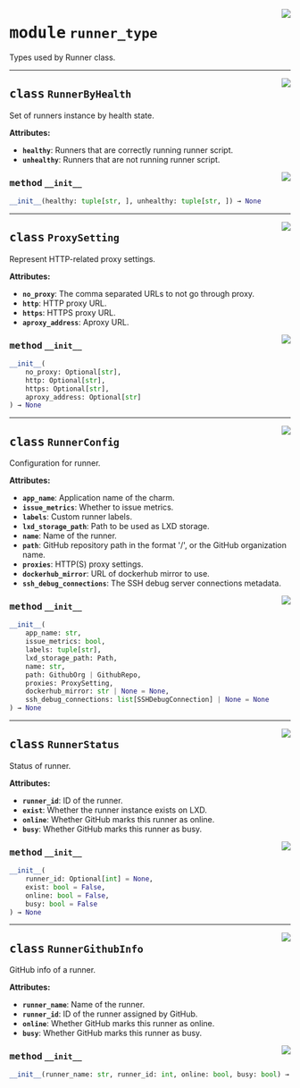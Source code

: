 <!-- markdownlint-disable -->

<a href="../src/runner_type.py#L0"><img align="right" style="float:right;" src="https://img.shields.io/badge/-source-cccccc?style=flat-square"></a>

# <kbd>module</kbd> `runner_type`
Types used by Runner class. 



---

<a href="../src/runner_type.py#L14"><img align="right" style="float:right;" src="https://img.shields.io/badge/-source-cccccc?style=flat-square"></a>

## <kbd>class</kbd> `RunnerByHealth`
Set of runners instance by health state. 



**Attributes:**
 
 - <b>`healthy`</b>:  Runners that are correctly running runner script. 
 - <b>`unhealthy`</b>:  Runners that are not running runner script. 

<a href="../<string>"><img align="right" style="float:right;" src="https://img.shields.io/badge/-source-cccccc?style=flat-square"></a>

### <kbd>method</kbd> `__init__`

```python
__init__(healthy: tuple[str, ], unhealthy: tuple[str, ]) → None
```









---

<a href="../src/runner_type.py#L27"><img align="right" style="float:right;" src="https://img.shields.io/badge/-source-cccccc?style=flat-square"></a>

## <kbd>class</kbd> `ProxySetting`
Represent HTTP-related proxy settings. 



**Attributes:**
 
 - <b>`no_proxy`</b>:  The comma separated URLs to not go through proxy. 
 - <b>`http`</b>:  HTTP proxy URL. 
 - <b>`https`</b>:  HTTPS proxy URL. 
 - <b>`aproxy_address`</b>:  Aproxy URL. 

<a href="../<string>"><img align="right" style="float:right;" src="https://img.shields.io/badge/-source-cccccc?style=flat-square"></a>

### <kbd>method</kbd> `__init__`

```python
__init__(
    no_proxy: Optional[str],
    http: Optional[str],
    https: Optional[str],
    aproxy_address: Optional[str]
) → None
```









---

<a href="../src/runner_type.py#L44"><img align="right" style="float:right;" src="https://img.shields.io/badge/-source-cccccc?style=flat-square"></a>

## <kbd>class</kbd> `RunnerConfig`
Configuration for runner. 



**Attributes:**
 
 - <b>`app_name`</b>:  Application name of the charm. 
 - <b>`issue_metrics`</b>:  Whether to issue metrics. 
 - <b>`labels`</b>:  Custom runner labels. 
 - <b>`lxd_storage_path`</b>:  Path to be used as LXD storage. 
 - <b>`name`</b>:  Name of the runner. 
 - <b>`path`</b>:  GitHub repository path in the format '<owner>/<repo>', or the GitHub organization  name. 
 - <b>`proxies`</b>:  HTTP(S) proxy settings. 
 - <b>`dockerhub_mirror`</b>:  URL of dockerhub mirror to use. 
 - <b>`ssh_debug_connections`</b>:  The SSH debug server connections metadata. 

<a href="../<string>"><img align="right" style="float:right;" src="https://img.shields.io/badge/-source-cccccc?style=flat-square"></a>

### <kbd>method</kbd> `__init__`

```python
__init__(
    app_name: str,
    issue_metrics: bool,
    labels: tuple[str],
    lxd_storage_path: Path,
    name: str,
    path: GithubOrg | GithubRepo,
    proxies: ProxySetting,
    dockerhub_mirror: str | None = None,
    ssh_debug_connections: list[SSHDebugConnection] | None = None
) → None
```









---

<a href="../src/runner_type.py#L73"><img align="right" style="float:right;" src="https://img.shields.io/badge/-source-cccccc?style=flat-square"></a>

## <kbd>class</kbd> `RunnerStatus`
Status of runner. 



**Attributes:**
 
 - <b>`runner_id`</b>:  ID of the runner. 
 - <b>`exist`</b>:  Whether the runner instance exists on LXD. 
 - <b>`online`</b>:  Whether GitHub marks this runner as online. 
 - <b>`busy`</b>:  Whether GitHub marks this runner as busy. 

<a href="../<string>"><img align="right" style="float:right;" src="https://img.shields.io/badge/-source-cccccc?style=flat-square"></a>

### <kbd>method</kbd> `__init__`

```python
__init__(
    runner_id: Optional[int] = None,
    exist: bool = False,
    online: bool = False,
    busy: bool = False
) → None
```









---

<a href="../src/runner_type.py#L90"><img align="right" style="float:right;" src="https://img.shields.io/badge/-source-cccccc?style=flat-square"></a>

## <kbd>class</kbd> `RunnerGithubInfo`
GitHub info of a runner. 



**Attributes:**
 
 - <b>`runner_name`</b>:  Name of the runner. 
 - <b>`runner_id`</b>:  ID of the runner assigned by GitHub. 
 - <b>`online`</b>:  Whether GitHub marks this runner as online. 
 - <b>`busy`</b>:  Whether GitHub marks this runner as busy. 

<a href="../<string>"><img align="right" style="float:right;" src="https://img.shields.io/badge/-source-cccccc?style=flat-square"></a>

### <kbd>method</kbd> `__init__`

```python
__init__(runner_name: str, runner_id: int, online: bool, busy: bool) → None
```









